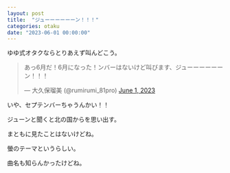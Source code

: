 ```yaml
---
layout: post
title:  "ジューーーーーーン！！！"
categories: otaku
date: "2023-06-01 00:00:00"
---
```


ゆゆ式オタクならとりあえず叫んどこう。

<blockquote class="twitter-tweet tw-align-center"><p lang="ja" dir="ltr">あっ6月だ！6月になった！ンバーはないけど叫びます、ジューーーーーーン！！！</p>&mdash; 大久保瑠美 (@rumirumi_81pro) <a href="https://twitter.com/rumirumi_81pro/status/1664108541865762819?ref_src=twsrc%5Etfw">June 1, 2023</a></blockquote> <script async src="https://platform.twitter.com/widgets.js" charset="utf-8"></script>


いや、セプテンバーちゃうんかい！！

ジューンと聞くと北の国からを思い出す。

まともに見たことはないけどね。

螢のテーマというらしい。

曲名も知らんかったけどね。
